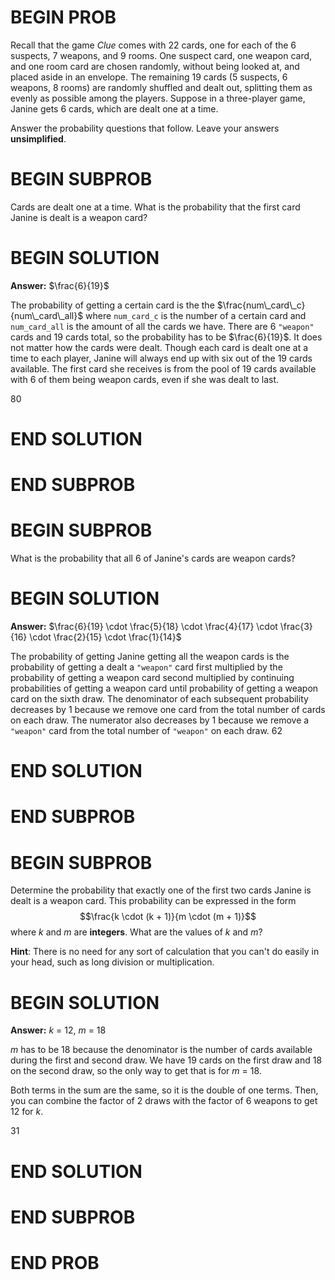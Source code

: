 # BEGIN PROB

Recall that the game *Clue* comes with 22 cards, one for each of the 6
suspects, 7 weapons, and 9 rooms. One suspect card, one weapon card, and
one room card are chosen randomly, without being looked at, and placed
aside in an envelope. The remaining 19 cards (5 suspects, 6 weapons, 8
rooms) are randomly shuffled and dealt out, splitting them as evenly as
possible among the players. Suppose in a three-player game, Janine gets
6 cards, which are dealt one at a time.

Answer the probability questions that follow. Leave your answers
**unsimplified**.

# BEGIN SUBPROB

Cards are dealt one at a time. What is the probability that the first
card Janine is dealt is a weapon card?

# BEGIN SOLUTION

**Answer:** $\frac{6}{19}$

The probability of getting a certain card is the the $\frac{num\_card\_c}{num\_card\_all}$ where `num_card_c` is the number of a certain card and `num_card_all` is the amount of all the cards we have. There are 6 `"weapon"` cards and 19 cards total, so the probability has to be $\frac{6}{19}$. It does not matter how the cards were dealt. Though each card is dealt one at a time to each player, Janine will always end up with six out of the 19 cards available. The first card she receives is from the pool of 19 cards available with 6 of them being weapon cards, even if she was dealt to last.

<average>80</average>

# END SOLUTION

# END SUBPROB

# BEGIN SUBPROB

What is the probability that all 6 of Janine's cards are weapon cards?

# BEGIN SOLUTION

**Answer:** $\frac{6}{19} \cdot \frac{5}{18} \cdot \frac{4}{17} \cdot \frac{3}{16} \cdot \frac{2}{15} \cdot \frac{1}{14}$

The probability of getting Janine getting all the weapon cards is the  probability of getting a dealt a `"weapon"` card first multiplied by the probability of getting a weapon card second multiplied by continuing probabilities of getting a weapon card until probability of getting a weapon card on the sixth draw. The denominator of each subsequent probability decreases by 1 because we remove one card from the total number of cards on each draw. The numerator also decreases by 1 because we remove a `"weapon"` card from the total number of `"weapon"` on each draw. 
<average>62</average>

# END SOLUTION

# END SUBPROB

# BEGIN SUBPROB

Determine the probability that exactly one of the first two cards Janine
is dealt is a weapon card. This probability can be expressed in the form
$$\frac{k \cdot (k + 1)}{m \cdot (m + 1)}$$ where $k$ and $m$ are
**integers**. What are the values of $k$ and $m$?

**Hint**: There is no need for any sort of calculation that you can't do
easily in your head, such as long division or multiplication.


# BEGIN SOLUTION

**Answer:** $k$ = 12, $m$ = 18

$m$ has to be 18 because the denominator is the number of cards available during the first and second draw. We have 19 cards on the first draw and 18 on the second draw, so the only way to get that is for $m$ = 18. 

Both terms in the sum are the same, so it is the double of one terms. Then, you can combine the factor of 2 draws with the factor of 6 weapons to get 12 for $k$. 

<!-- The probability that exactly one of the cards of your first two draws is a weapon card can be broken down into two cases: the probability of getting a weapon card first and then another card, the probability of getting another card first and then a weapon card. This is $\frac{6 \cdot 13}{19 \cdot 18}$ + $\frac{13 \cdot 6}{19 \cdot 18}$. The numerator of this fraction ends up being 156! The only $k$ value where $k$($k$+1) = 156 is 12! -->
<average>31</average>

# END SOLUTION

# END SUBPROB

# END PROB